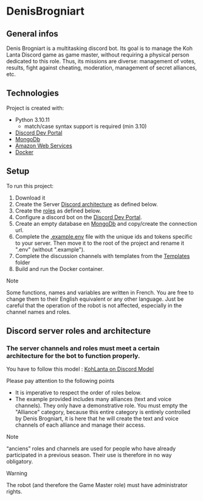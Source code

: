 # DenisBrogniart

## General infos
Denis Brogniart is a multitasking discord bot.
Its goal is to manage the Koh Lanta Discord game as game master, without requiring a physical person dedicated to this role.
Thus, its missions are diverse: management of votes, results, fight against cheating, moderation, management of secret alliances, etc.

## Technologies
Project is created with:
* Python 3.10.11
    * match/case syntax support is required (min 3.10)
* [Discord Dev Portal](https://discord.com/developers/)
* [MongoDb](https://mongodb.com)
* [Amazon Web Services](https://aws.amazon.com)
* [Docker](https://www.docker.com/)

## Setup
To run this project:
1. Download it
2. Create the Server [Discord architecture](#discord-server-architecture) as defined below.
3. Create the [roles](#discord-roles-architecture) as defined below.
4. Configure a discord bot on the [Discord Dev Portal](https://discord.com/developers/).
5. Create an empty database en [MongoDb](https://mongodb.com) and copy/create the connection url.
6. Complete the [.example.env](/Example/.example.env) file with the unique ids and tokens specific to your server. Then move it to the root of the project and rename it ".env" (without ".example").
7. Complete the discussion channels with templates from the [Templates](/Templates/) folder
8. Build and run the Docker container.

> [!NOTE]  
> Some functions, names and variables are written in French. You are free to change them to their English equivalent or any other language. Just be careful that the operation of the robot is not affected, especially in the channel names and roles.

## Discord server roles and architecture
### The server channels and roles must meet a certain architecture for the bot to function properly.

You have to follow this model : [KohLanta on Discord Model](https://discord.new/FswZkfz7qjuE)

Please pay attention to the following points
* It is imperative to respect the order of roles below.
* The example provided includes many alliances (text and voice channels). They only have a demonstrative role. You must empty the "Alliance" category, because this entire category is entirely controlled by Denis Brogniart, it is here that he will create the text and voice channels of each alliance and manage their access.

> [!NOTE]
> “anciens” roles and channels are used for people who have already participated in a previous season. Their use is therefore in no way obligatory.

> [!WARNING]
> The robot (and therefore the Game Master role) must have administrator rights.